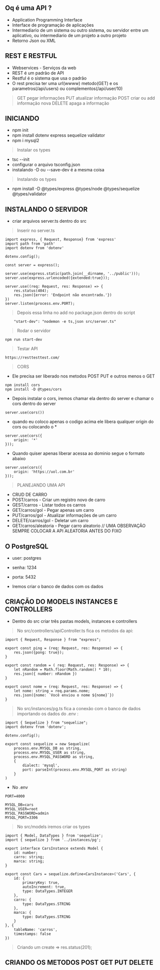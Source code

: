 ## Oq é uma API ?
- Application Programming Interface
- Interface de programação de aplicações
- Intermediario de um sistema ou outro sistema, ou servidor entre um aplicativo, ou intermediario de um projeto a outro projeto
- Retorno  Json ou XML

## REST E RESTFUL
- Webservices - Serviços da web
- REST é um padrão de API 
- Restful é o sistema que usa o padrão
- O rest precisa ter uma url(wwww) metodo(GET) e os parametros(/api/users) ou complementos(/api/user/10)
> GET pegar informações
> PUT atualizar informação
> POST criar ou add informação nova
> DELETE apaga a informação


## INICIANDO
- npm init
- npm install dotenv express sequelize validator
- npm i mysql2
> Instalar os types
- tsc --init
- configurar o arquivo tsconfig.json
- instalando -D ou --save-dev é a mesma coisa
> Instalando os types
- npm install -D @types/express @types/node @types/sequelize @types/validator

## INSTALANDO O SERVIDOR
- criar arquivos server.ts dentro do src
> Inserir no server.ts
```
import express, { Request, Response} from 'express'
import path from 'path'
import dotenv from 'dotenv'

dotenv.config();

const server = express();

server.use(express.static(path.join(__dirname, '../public')));
server.use(express.urlencoded({extended:true}));

server.use((req: Request, res: Response) => {
    res.status(404);
    res.json({error: 'Endpoint não encontrado.'})
})
server.listen(process.env.PORT);
```
> Depois essa linha no add no package.json dentro do script
```
    "start-dev": "nodemon -e ts,json src/server.ts"
```
> Rodar o servidor
```
npm run start-dev
```
> Testar API
```
https://resttesttest.com/
```

> CORS
- Ele precisa ser liberado nos metodos POST PUT e outros menos o GET
```
npm install cors
npm install -D @types/cors

```
- Depois instalar o cors, iremos chamar ela dentro do server e chamar o cors dentro do server
```
server.use(cors())
```
- quando eu coloco apenas o codigo acima ele libera qualquer origin do cors ou colocando o *
```
server.use(cors({
    origin: '*'
}));
```
- Quando quiser apenas liberar acessa ao dominio segue o formato abaixo
```
server.use(cors({
    origin: 'https://uol.com.br'
}));
```
> PLANEJANDO UMA API

- CRUD DE CARRO
- POST/carros  - Criar um registro novo de carro
- GEST/carros - Listar todos os carros
- GET/carros/gol - Pegar apenas um carro
- PUT/carros/gol - Atualizar informações de um carro
- DELETE/carros/gol - Deletar um carro
- GET/carros/aleatoria - Pegar carro aleatorio // UMA OBSERVAÇÃO SEMPRE COLOCAR A API ALEATORIA ANTES DO FIXO

## O PostgreSQL
- user: postgres
- senha: 1234
- porta: 5432

- Iremos criar o banco de dados com os dados

## CRIAÇÃO DO MODELS INSTANCES E CONTROLLERS
- Dentro do src criar três pastas models, instances e controllers
> No src/controllers/apiController.ts fica os metodos da api:
``` 
import { Request, Response } from "express";

export const ping = (req: Request, res: Response) => {
    res.json({pong: true});
}

export const random = ( req: Request, res: Response) => {
    let nRandom = Math.floor(Math.random() * 10);
    res.json({ number: nRandom })
}

export const nome = (req: Request, res: Response) => {
    let nome: string = req.params.nome;
    res.json({nome: `Você enviou o nome ${nome}`})
}
```
> No src/instances/pg.ts fica a conexão com o banco de dados importando os dados do .env : 
```
import { Sequelize } from "sequelize";
import dotenv from 'dotenv';

dotenv.config();

export const sequelize = new Sequelize(
    process.env.MYSQL_DB as string,
    process.env.MYSQL_USER as string,
    process.env.MYSQL_PASSWORD as string,
    {
        dialect: 'mysql',
        port: parseInt(process.env.MYSQL_PORT as string)
    }
)
```
- No .env
```
PORT=4000

MYSQL_DB=cars
MYSQL_USER=root
MYSQL_PASSWORD=admin
MYSQL_PORT=3306
```

> No src/models iremos criar os types 
```
import { Model, DataTypes } from 'sequelize';
import { sequelize } from '../instances/pg';

export interface CarsInstance extends Model {
    id: number;
    carro: string;
    marca: string;
}

export const Cars = sequelize.define<CarsInstance>('Cars', {
    id: {
        primaryKey: true,
        autoIncrement: true,
        type: DataTypes.INTEGER
    },
    carro: {
        type: DataTypes.STRING
    },
    marca: {
        type: DataTypes.STRING
    }
}, {
    tableName: 'carros',
    timestamps: false
})
```
> Criando um create => res.status(201); 

## CRIANDO OS METODOS POST GET PUT DELETE




